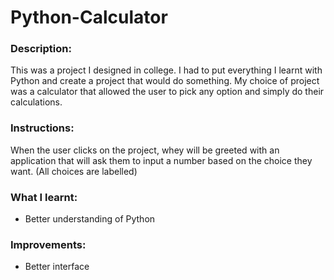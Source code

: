 # Python-Calculator

### Description:

This was a project I designed in college. I had to put everything I learnt with Python and create a project that would do something. My choice of project was a calculator that allowed the user to pick any option and simply do their calculations. 

### Instructions:

When the user clicks on the project, whey will be greeted with an application that will ask them to input a number based on the choice they want. (All choices are labelled)

### What I learnt:
- Better understanding of Python

### Improvements:
- Better interface
